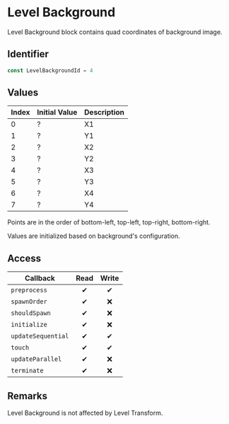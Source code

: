 # Level Background

Level Background block contains quad coordinates of background image.

## Identifier

```ts
const LevelBackgroundId = 4
```

## Values

| Index | Initial Value | Description |
| ----- | ------------- | ----------- |
| 0     | ?             | X1          |
| 1     | ?             | Y1          |
| 2     | ?             | X2          |
| 3     | ?             | Y2          |
| 4     | ?             | X3          |
| 5     | ?             | Y3          |
| 6     | ?             | X4          |
| 7     | ?             | Y4          |

Points are in the order of bottom-left, top-left, top-right, bottom-right.

Values are initialized based on background's configuration.

## Access

| Callback           | Read | Write |
| ------------------ | :--: | :---: |
| `preprocess`       |  ✔   |   ✔   |
| `spawnOrder`       |  ✔   |  ❌   |
| `shouldSpawn`      |  ✔   |  ❌   |
| `initialize`       |  ✔   |  ❌   |
| `updateSequential` |  ✔   |   ✔   |
| `touch`            |  ✔   |   ✔   |
| `updateParallel`   |  ✔   |  ❌   |
| `terminate`        |  ✔   |  ❌   |

## Remarks

Level Background is not affected by Level Transform.
